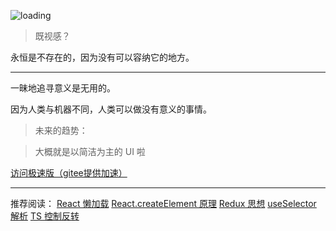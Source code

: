 ![loading](https://saber2pr.top/MyWeb/resource/image/blog-bg.webp)

> 既视感？

永恒是不存在的，因为没有可以容纳它的地方。

---

一昧地追寻意义是无用的。

因为人类与机器不同，人类可以做没有意义的事情。

> 未来的趋势：

> 大概就是以简洁为主的 UI 啦

[访问极速版（gitee提供加速）](https://saber2pr.gitee.io/#/blog/%E6%B0%B8%E6%81%92%E3%81%AE%E5%B9%BB%E6%83%B3%E4%B9%A1)

---

推荐阅读：
[React 懒加载](#/blog/React常用组件/懒加载组件)
[React.createElement 原理](#/blog/React原理/reconciler实现/createElement)
[Redux 思想](#/blog/Redux状态管理/redux思想)
[useSelector 解析](#/blog/React生态/useSelector和reselect源码阅读)
[TS 控制反转](#/blog/Reflect反射原理/依赖注入（IOC）实现)
